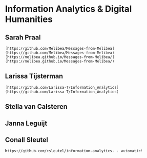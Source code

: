 # Information Analytics & Digital Humanities

## Sarah Praal 
    [https://github.com/Melibea/Messages-from-Melibea](https://github.com/Melibea/Messages-from-Melibea)
    [https://melibea.github.io/Messages-from-Melibea/](https://melibea.github.io/Messages-from-Melibea/)

## Larissa Tijsterman
    [https://github.com/Larissa-T/Information_Analytics](https://github.com/Larissa-T/Information_Analytics)

## Stella van Calsteren

## Janna Leguijt

## Conall Sleutel
    https://github.com/csleutel/information-analytics- - automatic!
